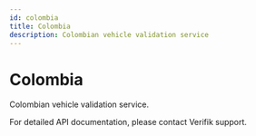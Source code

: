 ```yaml
---
id: colombia
title: Colombia
description: Colombian vehicle validation service
---
```


# Colombia

Colombian vehicle validation service.

For detailed API documentation, please contact Verifik support.
